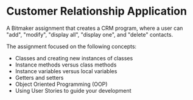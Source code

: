 # Customer Relationship Application

A Bitmaker assignment that creates a CRM program, where a user can "add", "modify", "display all", "display one", and "delete" contacts.

The assignment focused on the following concepts:
* Classes and creating new instances of classes
* Instance methods versus class methods
* Instance variables versus local variables
* Getters and setters
* Object Oriented Programming (OOP)
* Using User Stories to guide your development